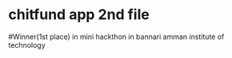 # chitfund app 2nd file
#Winner(1st place) in mini hackthon in bannari amman institute of technology
